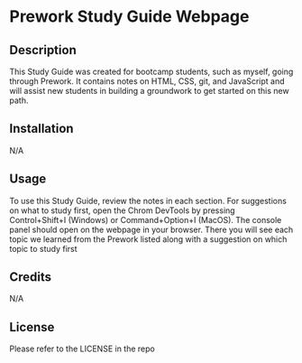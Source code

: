 # Prework Study Guide Webpage
## Description

This Study Guide was created for bootcamp students, such as myself, going through Prework. It contains notes on HTML, CSS, git, and JavaScript and will assist new students in building a groundwork to get started on this new path. 

## Installation

N/A

## Usage

To use this Study Guide, review the notes in each section. For suggestions on what to study first, open the Chrom DevTools by pressing Control+Shift+I (Windows) or Command+Option+I (MacOS). The console panel should open on the webpage in your browser. There you will see each topic we learned from the Prework listed along with a suggestion on which topic to study first

## Credits

N/A


## License

Please refer to the LICENSE in the repo
